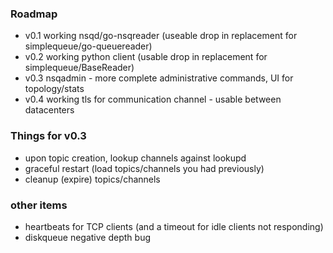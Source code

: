 
### Roadmap

 * v0.1 working nsqd/go-nsqreader (useable drop in replacement for simplequeue/go-queuereader)
 * v0.2 working python client (usable drop in replacement for simplequeue/BaseReader)
 * v0.3 nsqadmin - more complete administrative commands, UI for topology/stats
 * v0.4 working tls for communication channel - usable between datacenters

### Things for v0.3

 * upon topic creation, lookup channels against lookupd
 * graceful restart (load topics/channels you had previously)
 * cleanup (expire) topics/channels

### other items

 * heartbeats for TCP clients (and a timeout for idle clients not responding)
 * diskqueue negative depth bug
